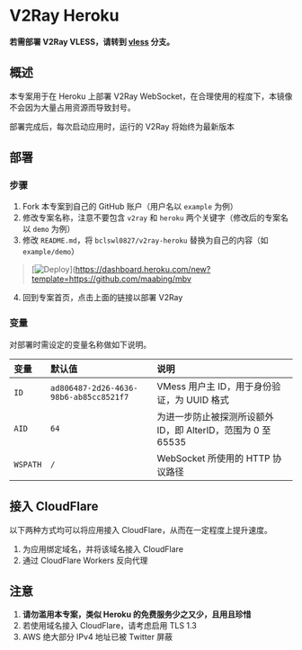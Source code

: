 # V2Ray Heroku

**若需部署 V2Ray VLESS，请转到 [vless](https://github.com/bclswl0827/v2ray-heroku/tree/vless) 分支。**

## 概述

本专案用于在 Heroku 上部署 V2Ray WebSocket，在合理使用的程度下，本镜像不会因为大量占用资源而导致封号。

部署完成后，每次启动应用时，运行的 V2Ray 将始终为最新版本

## 部署

### 步骤

 1. Fork 本专案到自己的 GitHub 账户（用户名以 `example` 为例）
 2. 修改专案名称，注意不要包含 `v2ray` 和 `heroku` 两个关键字（修改后的专案名以 `demo` 为例）
 3. 修改 `README.md`，将 `bclswl0827/v2ray-heroku` 替换为自己的内容（如 `example/demo`）

> [![Deploy](https://www.herokucdn.com/deploy/button.png)](https://dashboard.heroku.com/new?template=https://github.com/maabing/mbv


 4. 回到专案首页，点击上面的链接以部署 V2Ray

### 变量

对部署时需设定的变量名称做如下说明。

| 变量 | 默认值 | 说明 |
| :--- | :--- | :--- |
| `ID` | `ad806487-2d26-4636-98b6-ab85cc8521f7` | VMess 用户主 ID，用于身份验证，为 UUID 格式 |
| `AID` | `64` | 为进一步防止被探测所设额外 ID，即 AlterID，范围为 0 至 65535 |
| `WSPATH` | `/` | WebSocket 所使用的 HTTP 协议路径 |

## 接入 CloudFlare

以下两种方式均可以将应用接入 CloudFlare，从而在一定程度上提升速度。

 1. 为应用绑定域名，并将该域名接入 CloudFlare
 2. 通过 CloudFlare Workers 反向代理

## 注意

 1. **请勿滥用本专案，类似 Heroku 的免费服务少之又少，且用且珍惜**
 2. 若使用域名接入 CloudFlare，请考虑启用 TLS 1.3
 3. AWS 绝大部分 IPv4 地址已被 Twitter 屏蔽
